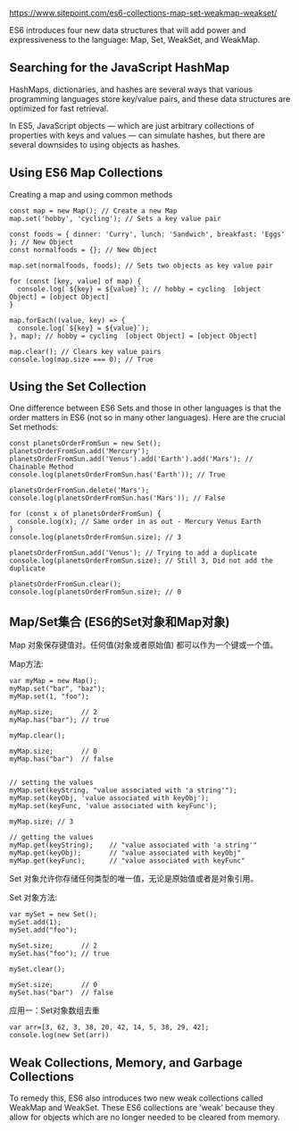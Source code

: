 https://www.sitepoint.com/es6-collections-map-set-weakmap-weakset/

ES6 introduces four new data structures that will add power and expressiveness to the language: 
Map, Set, WeakSet, and WeakMap.

## Searching for the JavaScript HashMap

HashMaps, dictionaries, and hashes are several ways that various programming languages store key/value pairs, and these data structures are optimized for fast retrieval.

In ES5, JavaScript objects — which are just arbitrary collections of properties with keys and values — can simulate hashes, but there are several downsides to using objects as hashes.

## Using ES6 Map Collections

Creating a map and using common methods
```
const map = new Map(); // Create a new Map
map.set('hobby', 'cycling'); // Sets a key value pair

const foods = { dinner: 'Curry', lunch: 'Sandwich', breakfast: 'Eggs' }; // New Object
const normalfoods = {}; // New Object

map.set(normalfoods, foods); // Sets two objects as key value pair

for (const [key, value] of map) {
  console.log(`${key} = ${value}`); // hobby = cycling  [object Object] = [object Object]
}

map.forEach((value, key) => {
  console.log(`${key} = ${value}`);
}, map); // hobby = cycling  [object Object] = [object Object]

map.clear(); // Clears key value pairs
console.log(map.size === 0); // True
```

## Using the Set Collection

One difference between ES6 Sets and those in other languages is that the order matters in ES6 (not so in many other languages). Here are the crucial Set methods:
```
const planetsOrderFromSun = new Set();
planetsOrderFromSun.add('Mercury');
planetsOrderFromSun.add('Venus').add('Earth').add('Mars'); // Chainable Method
console.log(planetsOrderFromSun.has('Earth')); // True

planetsOrderFromSun.delete('Mars');
console.log(planetsOrderFromSun.has('Mars')); // False

for (const x of planetsOrderFromSun) {
  console.log(x); // Same order in as out - Mercury Venus Earth
}
console.log(planetsOrderFromSun.size); // 3

planetsOrderFromSun.add('Venus'); // Trying to add a duplicate
console.log(planetsOrderFromSun.size); // Still 3, Did not add the duplicate

planetsOrderFromSun.clear();
console.log(planetsOrderFromSun.size); // 0
```

## Map/Set集合 (ES6的Set对象和Map对象)
Map 对象保存键值对。任何值(对象或者原始值) 都可以作为一个键或一个值。

Map方法:
```
var myMap = new Map();
myMap.set("bar", "baz");
myMap.set(1, "foo");

myMap.size;       // 2
myMap.has("bar"); // true

myMap.clear();

myMap.size;       // 0
myMap.has("bar")  // false


// setting the values
myMap.set(keyString, "value associated with 'a string'");
myMap.set(keyObj, 'value associated with keyObj');
myMap.set(keyFunc, 'value associated with keyFunc');

myMap.size; // 3

// getting the values
myMap.get(keyString);    // "value associated with 'a string'"
myMap.get(keyObj);       // "value associated with keyObj"
myMap.get(keyFunc);      // "value associated with keyFunc"
```

Set 对象允许你存储任何类型的唯一值，无论是原始值或者是对象引用。

Set 对象方法:
```
var mySet = new Set();
mySet.add(1);
mySet.add("foo");

mySet.size;       // 2
mySet.has("foo"); // true

mySet.clear();

mySet.size;       // 0
mySet.has("bar")  // false
```

应用一：Set对象数组去重
```
var arr=[3, 62, 3, 38, 20, 42, 14, 5, 38, 29, 42];
console.log(new Set(arr))
```


## Weak Collections, Memory, and Garbage Collections
To remedy this, ES6 also introduces two new weak collections called WeakMap and WeakSet. These ES6 collections are ‘weak’ because they allow for objects which are no longer needed to be cleared from memory.

